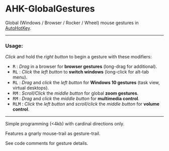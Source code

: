 # AHK-GlobalGestures

Global (Windows / Browser / Rocker / Wheel) mouse gestures in [AutoHotKey](http://www.autohotkey.com "autohotkey.com").

---

### Usage:

_Click_ and hold the _right button_ to begin a gesture with these modifiers:

- <kbd>R</kbd> : _Drag_ in a browser for __browser gestures__ (long-drag for additional).
- <kbd>R</kbd><kbd>L</kbd> : _Click_ the _left button_ to __switch windows__ (long-click for alt-tab menu).
- <kbd>R</kbd><kbd>L</kbd> : _Drag_ and _click_ the _left button_ for __Windows 10 gestures__ (task view, virtual desktops).
- <kbd>R</kbd><kbd>M</kbd> : _Scroll/Click_ the _middle button_ for global __zoom gestures__.
- <kbd>R</kbd><kbd>M</kbd> : _Drag_ and _click_ the _middle button_ for __multimedia control__.
- <kbd>R</kbd><kbd>L</kbd><kbd>M</kbd> : _Click_ the _left button_ and _scroll/click_ the _middle button_ for __volume control__.

---

Simple programming (<4kb) with cardinal directions only.

Features a gnarly mouse-trail as gesture-trail.

See code comments for gesture details.
